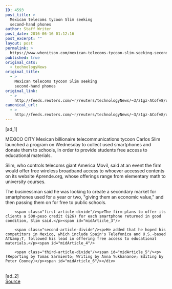 ```yaml
---
ID: 4593
post_title: >
  Mexican telecoms tycoon Slim seeking
  second-hand phones
author: Staff Writer
post_date: 2016-06-16 01:12:16
post_excerpt: ""
layout: post
permalink: >
  https://www.whenitson.com/mexican-telecoms-tycoon-slim-seeking-second-hand-phones/
published: true
original_cats:
  - technologyNews
original_title:
  - >
    Mexican telecoms tycoon Slim seeking
    second-hand phones
original_link:
  - >
    http://feeds.reuters.com/~r/reuters/technologyNews/~3/z1gz-ACofv8/us-mexico-telecoms-idUSKCN0Z201N
canonical_url:
  - >
    http://feeds.reuters.com/~r/reuters/technologyNews/~3/z1gz-ACofv8/us-mexico-telecoms-idUSKCN0Z201N
---
```

 [ad_1]
<br><div id="articleText">
<span id="midArticle_start"/>

<span class="focusParagraph" readability="5"><p><span class="articleLocation">MEXICO CITY</span> Mexican billionaire telecommunications tycoon Carlos Slim launched a program on Wednesday to collect used smartphones and donate them to schools, in order to provide students free access to educational materials.</p></span><span id="midArticle_0"/><p>Slim, who controls telecoms giant America Movil, said at an event the firm would offer free wireless broadband access to whoever accessed contents on its website Aprende.org, whose offerings range from elementary math to university courses.</p><span id="midArticle_1"/><p>The businessman said he was looking to create a secondary market for smartphones used for a year or two, "giving them an economic value," and then passing them on for free to public schools.</p><span id="midArticle_2"/>
        
        <span class="first-article-divide"/><p>The firm plans to offer its clients a 500-peso credit ($26) for each smartphone returned in good condition, Slim said.</p><span id="midArticle_3"/>
        
        <span class="second-article-divide"/><p>He added that he hoped his competitors in Mexico, which include Spain's Telefonica and U.S.-based AT&amp;T, followed his lead in offering free access to educational materials.</p><span id="midArticle_4"/>
        
        <span class="third-article-divide"/><span id="midArticle_5"/><p> (Reporting by Tomas Sarmiento; Writing by Anna Yukhananov; Editing by Peter Cooney)</p><span id="midArticle_6"/></div>
<br>[ad_2]
<br><a href="http://feeds.reuters.com/~r/reuters/technologyNews/~3/z1gz-ACofv8/us-mexico-telecoms-idUSKCN0Z201N">Source </a>